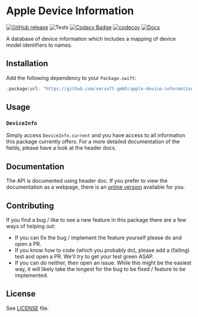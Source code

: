 # Apple Device Information

[![GitHub release](https://img.shields.io/github/release/sersoft-gmbh/apple-device-information.svg?style=flat)](https://github.com/sersoft-gmbh/apple-device-information/releases/latest)
![Tests](https://github.com/sersoft-gmbh/apple-device-information/workflows/Tests/badge.svg)
[![Codacy Badge](https://app.codacy.com/project/badge/Grade/929f794d2d28496a8195bf50def99d7e)](https://www.codacy.com/gh/sersoft-gmbh/apple-device-information/dashboard?utm_source=github.com&amp;utm_medium=referral&amp;utm_content=sersoft-gmbh/apple-device-information&amp;utm_campaign=Badge_Grade)
[![codecov](https://codecov.io/gh/sersoft-gmbh/apple-device-information/branch/main/graph/badge.svg?token=CI3ZFQGY7C)](https://codecov.io/gh/sersoft-gmbh/apple-device-information)
[![Docs](https://img.shields.io/badge/-documentation-informational)](https://sersoft-gmbh.github.io/apple-device-information)

A database of device information which includes a mapping of device model identifiers to names.

## Installation

Add the following dependency to your `Package.swift`:
```swift
.package(url: "https://github.com/sersoft-gmbh/apple-device-information.git", from: "1.0.0"),
```

## Usage

### `DeviceInfo`

Simply access `DeviceInfo.current` and you have access to all information this package currently offers.
For a more detailed documentation of the fields, please have a look at the header docs.


## Documentation

The API is documented using header doc. If you prefer to view the documentation as a webpage, there is an [online version](https://sersoft-gmbh.github.io/apple-device-information) available for you.

## Contributing

If you find a bug / like to see a new feature in this package there are a few ways of helping out:

-   If you can fix the bug / implement the feature yourself please do and open a PR.
-   If you know how to code (which you probably do), please add a (failing) test and open a PR. We'll try to get your test green ASAP.
-   If you can do neither, then open an issue. While this might be the easiest way, it will likely take the longest for the bug to be fixed / feature to be implemented.

## License

See [LICENSE](./LICENSE) file.
